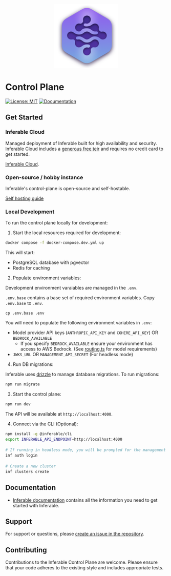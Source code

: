 <p align="center">
  <img src="../assets/logo.png" alt="Inferable Logo" width="200" />
</p>

# Control Plane

[![License: MIT](https://img.shields.io/badge/License-MIT-yellow.svg)](https://opensource.org/licenses/MIT)
[![Documentation](https://img.shields.io/badge/docs-inferable.ai-brightgreen)](https://docs.inferable.ai/)

## Get Started

### Inferable Cloud

Managed deployment of Inferable built for high availability and security. Inferable Cloud includes a [generous free teir](https://inferable.ai/pricing) and requires no credit card to get started.

[Inferable Cloud](https://app.inferable.ai).

### Open-source / hobby instance

Inferable's control-plane is open-source and self-hostable.

[Self hosting guide](https://docs.inferable.ai/pages/self-hosting)

### Local Development

To run the control plane locally for development:

1. Start the local resources required for development:
```bash
docker compose -f docker-compose.dev.yml up
```

This will start:
- PostgreSQL database with pgvector
- Redis for caching

2. Populate environment variables:

Development environment varaiables are managed in the `.env`.

`.env.base` contains a base set of required environment variables. Copy `.env.base` to `.env`.

```base
cp .env.base .env
```

You will need to populate the following environment variables in `.env`:

- Model provider API keys (`ANTHROPIC_API_KEY` and `COHERE_API_KEY`) OR `BEDROCK_AVAILABLE`
  - If you specify `BEDROCK_AVAILABLE` ensure your environment has access to AWS Bedrock. (See [routing.ts](https://github.com/inferablehq/inferable/blob/main/control-plane/src/modules/models/routing.ts) for model requirements)
- `JWKS_URL` OR `MANAGEMENT_API_SECRET` (For headless mode)

4. Run DB migrations:

Inferable uses [drizzle](https://github.com/drizzle-team/drizzle-orm) to manage database migrations. To run migrations:

```bash
npm run migrate
```

3. Start the control plane:
```bash
npm run dev
```

The API will be available at `http://localhost:4000`.

4. Connect via the CLI (Optional):

```bash
npm install -g @inferable/cli
export INFERABLE_API_ENDPOINT=http://localhost:4000

# If running in headless mode, you will be prompted for the management API secret
inf auth login

# Create a new cluster
inf clusters create
```

## Documentation

- [Inferable documentation](https://docs.inferable.ai/) contains all the information you need to get started with Inferable.

## Support

For support or questions, please [create an issue in the repository](https://github.com/inferablehq/inferable/issues).

## Contributing

Contributions to the Inferable Control Plane are welcome. Please ensure that your code adheres to the existing style and includes appropriate tests.

